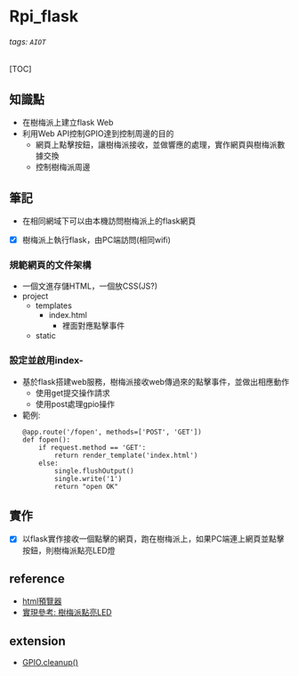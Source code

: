 # Rpi_flask
###### tags: `AIOT`
[TOC]
## 知識點
- 在樹梅派上建立flask Web
- 利用Web API控制GPIO達到控制周邊的目的
    - 網頁上點擊按鈕，讓樹梅派接收，並做響應的處理，實作網頁與樹梅派數據交換
    - 控制樹梅派周邊
## 筆記
- 在相同網域下可以由本機訪問樹梅派上的flask網頁
- [x] 樹梅派上執行flask，由PC端訪問(相同wifi)
### 規範網頁的文件架構
- 一個文進存儲HTML，一個放CSS(JS?)
- project
    - templates
        - index.html
            - 裡面對應點擊事件
    - static
### 設定並啟用index-
- 基於flask搭建web服務，樹梅派接收web傳過來的點擊事件，並做出相應動作
    - 使用get提交操作請求
    - 使用post處理gpio操作
- 範例:
    ```
    @app.route('/fopen', methods=['POST', 'GET'])
    def fopen():
        if request.method == 'GET':
            return render_template('index.html')
        else:
            single.flushOutput()
            single.write('1')
            return "open OK"
    ```
## 實作
- [x] 以flask實作接收一個點擊的網頁，跑在樹梅派上，如果PC端連上網頁並點擊按鈕，則樹梅派點亮LED燈
## reference
- [html預覽器](http://myweb.ncku.edu.tw/~arter/20171212/source.cgi)
- [實現參考: 樹梅派點亮LED](https://www.cnblogs.com/ttssrs/p/4890635.html)
## extension
- [GPIO.cleanup()](https://magic-panda-engineer.github.io/RaspberryPi/correct-way-to-use-GPIO-cleanup)

